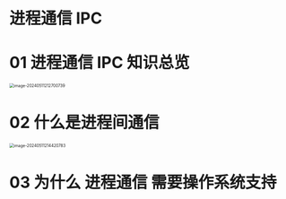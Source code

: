 # 进程通信 IPC



# 01 进程通信 IPC 知识总览

<img src="https://cvp.oss-cn-shanghai.aliyuncs.com/picgo/202405112127983.png" alt="image-20240511212700739" style="zoom:50%;" />



# 02 什么是进程间通信

<img src="https://cvp.oss-cn-shanghai.aliyuncs.com/picgo/202405112144020.png" alt="image-20240511214420783" style="zoom:50%;" />



# 03 为什么 进程通信 需要操作系统支持
